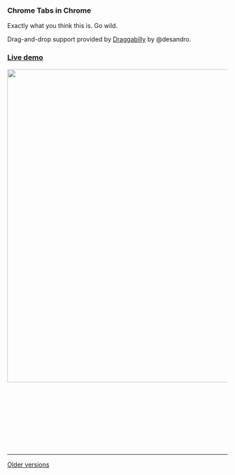### Chrome Tabs in Chrome

Exactly what you think this is. Go wild.

Drag-and-drop support provided by [Draggabilly](https://github.com/desandro/draggabilly) by @desandro.

### [Live demo](http://adamschwartz.co/chrome-tabs/)

<img width=714 src=http://adamschwartz.co/chrome-tabs/chrome-tabs.gif>

<br><br><br><br><br><br><br><br>

<hr>

[Older versions](older-versions.md)
